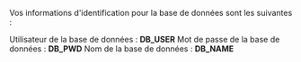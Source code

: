 Vos informations d'identification pour la base de données sont les suivantes :

Utilisateur de la base de données :  __DB_USER__
Mot de passe de la base de données : __DB_PWD__
Nom de la base de données : __DB_NAME__
